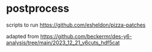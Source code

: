 # postprocess

scripts to run https://github.com/esheldon/pizza-patches

adapted from https://github.com/beckermr/des-y6-analysis/tree/main/2023_12_21_v6cuts_hdf5cat
